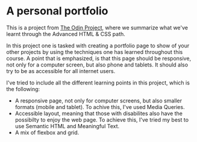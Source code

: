 # A personal portfolio

This is a project from [The Odin Project](https://www.theodinproject.com/), where we summarize what we've learnt through the Advanced HTML & CSS path.

In this project one is tasked with creating a portfolio page to show of your other projects by using the techniques one has learned throughout this course. A point that is emphasized, is that this page should be responsive, not only for a computer screen, but also phone and tablets. It should also try to be as accessible for all internet users.

I've tried to include all the different learning points in this project, which is the following:
* A responsive page, not only for computer screens, but also smaller formats (mobile and tablet). To achive this, I've used Media Queries.
* Accessible layout, meaning that those with disabilites also have the possibilty to enjoy the web page. To achieve this, I've tried my best to use Semantic HTML and Meaningful Text.
* A mix of flexbox and grid.

